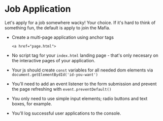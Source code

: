 # Job Application

Let's apply for a job somewhere wacky! Your choice. If it's hard to think of something fun, the default is apply to join the Mafia.

* Create a multi-page application using anchor tags 

    `<a href="page.html">`

* No script tag for your `index.html` landing page - that's only necesary on the interactive pages of your application.

* Your js should create `const` variables for all needed dom elements via `document.getElementBydId('id-you-want')`

* You'll need to add an event listener to the form submission and prevent the page refreshing with `event.preventDefault()`

* You only need to use simple input elements; radio buttons and text boxes, for example.

* You'll log successful user applications to the console.